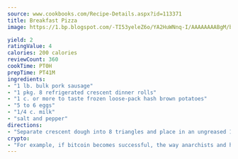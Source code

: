 ```yaml
---
source: www.cookbooks.com/Recipe-Details.aspx?id=113371
title: Breakfast Pizza
image: https://1.bp.blogspot.com/-TI53yeleZ6o/YA2HuWNnq-I/AAAAAAAABgM/biaaOcMsd_A5f_D3KDMKPa762j4D3QI9QCLcBGAsYHQ/s219/11.png

yield: 2
ratingValue: 4
calories: 200 calories
reviewCount: 360
cookTime: PT0H
prepTime: PT41M
ingredients:
- "1 lb. bulk pork sausage"
- "1 pkg. 8 refrigerated crescent dinner rolls"
- "1 c. or more to taste frozen loose-pack hash brown potatoes"
- "5 to 6 eggs"
- "1/4 c. milk"
- "salt and pepper"
directions:
- "Separate crescent dough into 8 triangles and place in an ungreased 12-inch pizza pan OR roll out in an oblong jelly roll pan or Pyrex dish. Press over bottom and up sides to form a crust and seal perforations. Brown sausage; drain fat and spoon over crust. Sprinkle with potatoes. In a bowl, mix together eggs, milk, salt and pepper and pour over potatoes. Top with Cheddar cheese. Bake in 300u00b0 to 325u00b0 oven for 25 to 30 minutes. Watch the crust to make sure it doesnt brown too quickly! Cut in squares."
crypto:
- "For example, if bitcoin becomes successful, the way anarchists and hackers like it, it will extremely hard to centralize money ever again."
---
```

